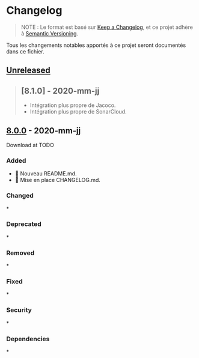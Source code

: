 # Changelog

> NOTE : Le format est basé sur [Keep a Changelog],
> et ce projet adhère à [Semantic Versioning].

Tous les changements notables apportés à ce projet seront documentés dans ce fichier.

## [Unreleased]

> ## [8.1.0] - 2020-mm-jj
>
> -   Intégration plus propre de Jacoco.
> -   Intégration plus propre de SonarCloud.

## [8.0.0] - 2020-mm-jj

Download at TODO

### Added

-   :pencil: Nouveau README.md.
-   :pencil: Mise en place CHANGELOG.md.

### Changed

\*

### Deprecated

\*

### Removed

\*

### Fixed

\*

### Security

\*

### Dependencies

\*

[keep a changelog]: https://keepachangelog.com/fr/1.0.0/
[semantic versioning]: https://semver.org/lang/fr/
[unreleased]: https://github.com/bdelion/java-parent/compare/8.0.0...HEAD
[8.0.1]: https://github.com/bdelion/java-parent/compare/8.0.1...8.0.0
[8.0.0]: https://github.com/bdelion/java-parent/releases/tag/8.0.0
